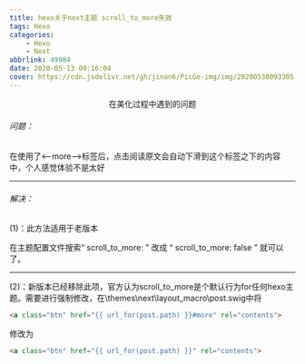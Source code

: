 ```yaml
---
title: hexo关于next主题 scroll_to_more失效
tags: Hexo
categories: 
	- Hexo
	- Next
abbrlink: 49984
date: 2020-05-13 09:16:04
cover: https://cdn.jsdelivr.net/gh/jinan6/PicGo-img/img/20200530093305.jpg
---
```


<center>在美化过程中遇到的问题</center>

###### 问题：

在使用了<--more-->标签后，点击阅读原文会自动下滑到这个标签之下的内容中，个人感觉体验不是太好

------



###### 解决：

(1)：此方法适用于老版本

在主题配置文件搜索“ scroll_to_more: ” 改成 “ scroll_to_more: false ” 就可以了。

------

(2)：新版本已经移除此项，官方认为scroll_to_more是个默认行为for任何hexo主题。需要进行强制修改，在\themes\next\layout_macro\post.swig中将

````html
<a class="btn" href="{{ url_for(post.path) }}#more" rel="contents">
````

修改为

````html
<a class="btn" href="{{ url_for(post.path) }}" rel="contents">
````




